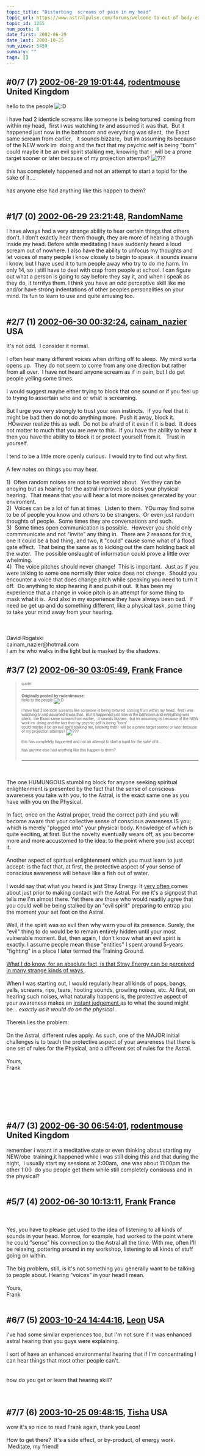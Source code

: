 ```yaml
---
topic_title: "Disturbing  screams of pain in my head"
topic_url: https://www.astralpulse.com/forums/welcome-to-out-of-body-experiences!/disturbing-screams-of-pain-in-my-head
topic_id: 1265
num_posts: 8
date_first: 2002-06-29
date_last: 2003-10-25
num_views: 5459
summary: ""
tags: []
---
```


## \#0/7 (7) [2002-06-29 19:01:44](https://www.astralpulse.com/forums/index.php?msg=117002), [rodentmouse](https://www.astralpulse.com/forums/profile/?u=554) United Kingdom ##
<section>
hello to the people
<img alt=":D" class="smiley" src="https://www.astralpulse.com/forums/Smileys/fugue/cheesy.png" title="Cheesy"/>
<br>
<br>
i have had 2 identicle screams like someone is being tortured  coming from within my head,  first i was watching tv and assumed it was that.  But it happened just now in the bathroom and everything was silent,  the Exact same scream from earlier,   it sounds bizzare,  but im assuming its because of the NEW work im  doing and the fact that my psychic self is being "born"
<br>
could maybe it be an evil spirit stalking me, knowing that i  will be a prone target sooner or later because of my projection attemps?
<img alt="???" class="smiley" src="https://www.astralpulse.com/forums/Smileys/fugue/huh.png" title="Huh"/>
<br>
<br>
this has completely happened and not an attempt to start a topid for the sake of it....
<br>
<br>
has anyone else had anything like this happen to them?
<br>
<br>
</section>

## \#1/7 (0) [2002-06-29 23:21:48](https://www.astralpulse.com/forums/index.php?msg=7533), [RandomName](https://www.astralpulse.com/forums/profile/?u=182)  ##
<section>
I have always had a very strange ability to hear certain things that others don't. I don't exactly hear them though, they are more of hearing a though inside my head. Before while meditating I have suddenly heard a loud scream out of nowhere. I also have the ability to unfocus my thoughts and let voices of many people i know closely to begin to speak. it sounds insane i know, but I have used it to turn people away who try to do me harm. Im only 14, so i still have to deal with crap from people at school. I can figure out what a person is going to say before they say it, and when i speak as they do, it terrifys them. I think you have an odd perceptive skill like me and/or have strong indentations of other peoples personalities on your mind. Its fun to learn to use and quite amusing too.
<br>
<br>
</section>

## \#2/7 (1) [2002-06-30 00:32:24](https://www.astralpulse.com/forums/index.php?msg=7538), [cainam_nazier](https://www.astralpulse.com/forums/profile/?u=166) USA ##
<section>
It's not odd.  I consider it normal.
<br>
<br>
I often hear many different voices when drifting off to sleep.  My mind sorta opens up.  They do not seem to come from any one direction but rather from all over.  I have not heard anyone scream as if in pain, but I do get people yelling some times.
<br>
<br>
I would suggest maybe either trying to block that one sound or if you feel up to trying to assertain who and or what is screaming.
<br>
<br>
But I urge you very strongly to trust your own instincts.  If you feel that it might be bad then do not do anything more.  Push it away, block it.  HOwever realize this as well.  Do not be afraid of it even if it is bad.  It does not matter to much that you are new to this.  If you have the ability to hear it then you have the ability to block it or protect yourself from it.   Trust in yourself.
<br>
<br>
I tend to be a little more openly curious.  I would try to find out why first.
<br>
<br>
A few notes on things you may hear.
<br>
<br>
1)  Often random noises are not to be worried about.  Yes they can be anoying but as hearing for the astral improves so does your physical hearing.  That means that you will hear a lot more noises generated by your enviroment.
<br>
2)  Voices can be a lot of fun at times.  Listen to them.  YOu may find some to be of people you know and others to be strangers.  Or even just random thoughts of people.  Some times they are conversations and such.
<br>
3)  Some times open communication is possible.  However you shold only commmunicate and not "invite" any thing in.  There are 2 reasons for this, one it could be a bad thing, and two, it "could" cause some what of a flood gate effect.  That being the same as to kicking out the dam holding back all the water.  The possible onslaught of information could prove a little over whelming.
<br>
4)  The voice pitches should never change!  This is important.  Just as if you were talking to some one normally thier voice does not change.  Should you encounter a voice that does change pitch while speaking you need to turn it off.  Do anything to stop hearing it and push it out.  It has been my experience that a change in voice pitch is an attempt for some thing to mask what it is.  And also in my experience they have always been bad.  If need be get up and do something different, like a physical task, some thing to take your mind away from your hearing.
<br>
<br>
<br>
<br>
David Rogalski
<br>
cainam_nazier@hotmail.com
<br>
I am he who walks in the light but is masked by the shadows.
</section>

## \#3/7 (2) [2002-06-30 03:05:49](https://www.astralpulse.com/forums/index.php?msg=7541), [Frank](https://www.astralpulse.com/forums/profile/?u=359) France ##
<section>
<blockquote id="quote">
 <font face='"Arial"' id="quote" size="1">
  quote:
  <hr height="1" id="quote" noshade=""/>
  <b>
   Originally posted by rodentmouse:
  </b>
  <br>
  hello to the people
  <img alt=":D" class="smiley" src="https://www.astralpulse.com/forums/Smileys/fugue/cheesy.png" title="Cheesy"/>
  <br>
  <br>
  i have had 2 identicle screams like someone is being tortured  coming from within my head,  first i was watching tv and assumed it was that.  But it happened just now in the bathroom and everything was silent,  the Exact same scream from earlier,   it sounds bizzare,  but im assuming its because of the NEW work im  doing and the fact that my psychic self is being "born"
  <br>
  could maybe it be an evil spirit stalking me, knowing that i  will be a prone target sooner or later because of my projection attemps?
  <img alt="???" class="smiley" src="https://www.astralpulse.com/forums/Smileys/fugue/huh.png" title="Huh"/>
  <br>
  <br>
  this has completely happened and not an attempt to start a topid for the sake of it....
  <br>
  <br>
  has anyone else had anything like this happen to them?
  <br>
  <br>
  <hr height="1" id="quote" noshade=""/>
 </font>
</blockquote>
<br>
<br>
The one HUMUNGOUS stumbling block for anyone seeking spiritual enlightenment is presented by the fact that the sense of conscious awareness you take with you, to the Astral, is the exact same one as you have with you on the Physical.
<br>
<br>
In fact, once on the Astral proper, tread the correct path and you will become aware that your collective sense of conscious awareness IS you; which is merely "plugged into" your physical body. Knowledge of which is quite exciting, at first. But the novelty eventually wears off, as you become more and more accustomed to the idea: to the point where you just accept it.
<br>
<br>
Another aspect of spiritual enlightenment which you must learn to just accept: is the fact that, at first, the protective aspect of your sense of conscious awareness will behave like a fish out of water.
<br>
<br>
I would say that what you heard is just Stray Energy. It
<u>
 very
</u>
<u>
 often
</u>
comes about just prior to making contact with the Astral. For me it's a signpost that tells me I'm almost there. Yet there are those who would readily agree that you could well be being stalked by an "evil spirit" preparing to entrap you the moment your set foot on the Astral.
<br>
<br>
Well, if the spirit was so evil then why warn you of its presence. Surely, the "evil" thing to do would be to remain entirely hidden until your most vulnerable moment. But, then again, I don't know what an evil spirit is exactly. I assume people mean those "entities" I spent around 5-years "fighting" in a place I later termed the Training Ground.
<br>
<br>
<u>
 What I do know, for an absolute fact, is that Stray Energy can be perceived in many strange kinds of ways
</u>
.
<br>
<br>
When I was starting out, I would regularly hear all kinds of pops, bangs, yells, screams, rips, tears, hooting sounds, growling noises, etc. At first, on hearing such noises, what naturally happens is, the protective aspect of your awareness makes an
<u>
 instant
</u>
<u>
 judgement
</u>
as to what the sound might be...
<i>
 exactly as it would do on the physical
</i>
.
<br>
<br>
Therein lies the problem:
<br>
<br>
On the Astral, different rules apply. As such, one of the MAJOR initial challenges is to teach the protective aspect of your awareness that there is one set of rules for the Physical, and a different set of rules for the Astral.
<br>
<br>
Yours,
<br>
Frank
<br>
<br>
<br>
<br>
<br>
<br>
<br>
</section>

## \#4/7 (3) [2002-06-30 06:54:01](https://www.astralpulse.com/forums/index.php?msg=7545), [rodentmouse](https://www.astralpulse.com/forums/profile/?u=554) United Kingdom ##
<section>
remember i wasnt in a meditative state or even thinking about starting my NEW/obe  training,it happened while i was still doing this and that during the night,  i usually start my sessions at 2:00am,  one was about 11:00pm the other 1:00  do you people get them while still completely consiouss and in the physical?
<br>
<br>
</section>

## \#5/7 (4) [2002-06-30 10:13:11](https://www.astralpulse.com/forums/index.php?msg=7549), [Frank](https://www.astralpulse.com/forums/profile/?u=359) France ##
<section>
<br>
<br>
Yes, you have to please get used to the idea of listening to all kinds of sounds in your head. Monroe, for example, had worked to the point where he could "sense" his connection to the Astral all the time. With me, often I'll be relaxing, pottering around in my workshop, listening to all kinds of stuff going on within.
<br>
<br>
The big problem, still, is it's not something you generally want to be talking to people about. Hearing "voices" in your head I mean.
<br>
<br>
Yours,
<br>
Frank
<br>
<br>
</section>

## \#6/7 (5) [2003-10-24 14:44:16](https://www.astralpulse.com/forums/index.php?msg=62898), [Leon](https://www.astralpulse.com/forums/profile/?u=3544) USA ##
<section>
I've had some similar experiences too, but I'm not sure if it was enhanced astral hearing that you guys were explaining.
<br>
<br>
I sort of have an enhanced environmental hearing that if I'm concentrating I can hear things that most other people can't.
<br>
<br>
<br>
how do you get or learn that hearing skill?
<br>
<br>
<br>
</section>

## \#7/7 (6) [2003-10-25 09:48:15](https://www.astralpulse.com/forums/index.php?msg=63047), [Tisha](https://www.astralpulse.com/forums/profile/?u=594) USA ##
<section>
wow it's so nice to read Frank again, thank you Leon!
<br>
<br>
How to get there?  It's a side effect, or by-product, of energy work.  Meditate, my friend!
</section>